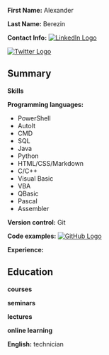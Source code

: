 **First Name:** Alexander

**Last Name:** Berezin

**Contact Info:**
[![LinkedIn Logo](https://seeklogo.com/images/L/linkedin-logo-F84AF05CFC-seeklogo.com.png)](https://www.linkedin.com/in/bereale/)

[![Twitter Logo](https://seeklogo.com/images/T/twitter-logo-A87F167CF4-seeklogo.com.png)](https://twitter.com/hieribentum)
## Summary
**Skills**

**Programming languages:**
* PowerShell
* AutoIt
* CMD
* SQL
* Java
* Python
* HTML/CSS/Markdown
* C/C++
* Visual Basic
* VBA
* QBasic
* Pascal
* Assembler

**Version control:** Git

**Code examples:** [![GitHub Logo](https://seeklogo.com/images/G/github-official-logo-83C3EC56E8-seeklogo.com.png)](https://github.com/denura/)

**Experience:**

## Education

**courses**

**seminars**

**lectures**

**online learning**

**English:** technician
